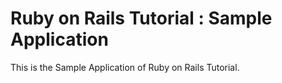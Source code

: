 # Ruby on Rails Tutorial : Sample Application

This is the Sample Application of Ruby on Rails Tutorial.